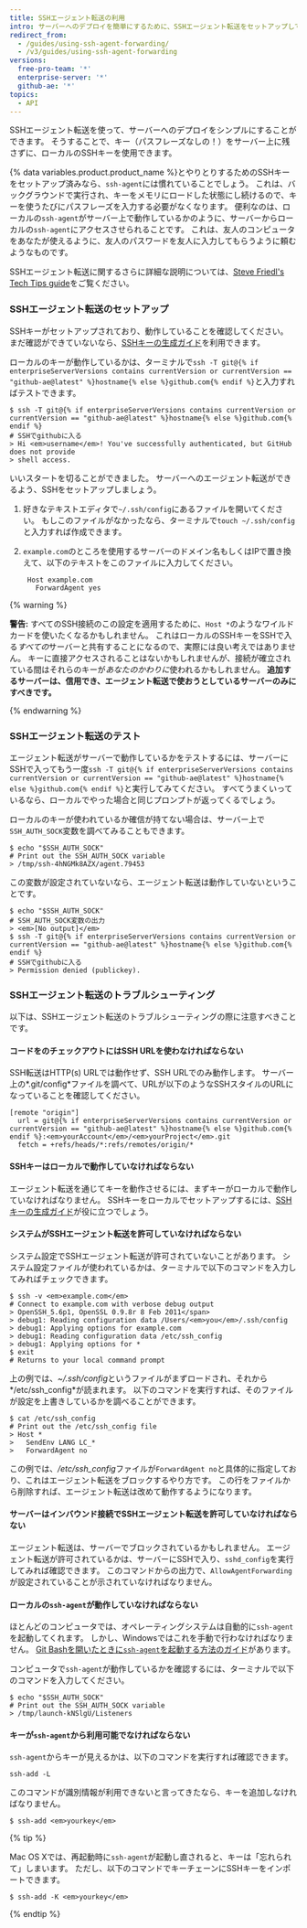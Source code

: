 ```yaml
---
title: SSHエージェント転送の利用
intro: サーバーへのデプロイを簡単にするために、SSHエージェント転送をセットアップして、安全にローカルのSSHキーを使うことができます。
redirect_from:
  - /guides/using-ssh-agent-forwarding/
  - /v3/guides/using-ssh-agent-forwarding
versions:
  free-pro-team: '*'
  enterprise-server: '*'
  github-ae: '*'
topics:
  - API
---
```




SSHエージェント転送を使って、サーバーへのデプロイをシンプルにすることができます。  そうすることで、キー（パスフレーズなしの！）をサーバー上に残さずに、ローカルのSSHキーを使用できます。

{% data variables.product.product_name %}とやりとりするためのSSHキーをセットアップ済みなら、`ssh-agent`には慣れていることでしょう。 これは、バックグラウンドで実行され、キーをメモリにロードした状態にし続けるので、キーを使うたびにパスフレーズを入力する必要がなくなります。 便利なのは、ローカルの`ssh-agent`がサーバー上で動作しているかのように、サーバーからローカルの`ssh-agent`にアクセスさせられることです。 これは、友人のコンピュータをあなたが使えるように、友人のパスワードを友人に入力してもらうように頼むようなものです。

SSHエージェント転送に関するさらに詳細な説明については、[Steve Friedl's Tech Tips guide][tech-tips]をご覧ください。

### SSHエージェント転送のセットアップ

SSHキーがセットアップされており、動作していることを確認してください。 まだ確認ができていないなら、[SSHキーの生成ガイド][generating-keys]を利用できます。

ローカルのキーが動作しているかは、ターミナルで`ssh -T git@{% if enterpriseServerVersions contains currentVersion or currentVersion == "github-ae@latest" %}hostname{% else %}github.com{% endif %}`と入力すればテストできます。

```shell
$ ssh -T git@{% if enterpriseServerVersions contains currentVersion or currentVersion == "github-ae@latest" %}hostname{% else %}github.com{% endif %}
# SSHでgithubに入る
> Hi <em>username</em>! You've successfully authenticated, but GitHub does not provide
> shell access.
```

いいスタートを切ることができました。 サーバーへのエージェント転送ができるよう、SSHをセットアップしましょう。

1. 好きなテキストエディタで`~/.ssh/config`にあるファイルを開いてください。 もしこのファイルがなかったなら、ターミナルで`touch ~/.ssh/config`と入力すれば作成できます。

2. `example.com`のところを使用するサーバーのドメイン名もしくはIPで置き換えて、以下のテキストをこのファイルに入力してください。
   
        Host example.com
          ForwardAgent yes

{% warning %}

**警告:** すべてのSSH接続のこの設定を適用するために、`Host *`のようなワイルドカードを使いたくなるかもしれません。 これはローカルのSSHキーをSSHで入る*すべての*サーバーと共有することになるので、実際には良い考えではありません。 キーに直接アクセスされることはないかもしれませんが、接続が確立されている間はそれらのキーが*あなたのかわりに*使われるかもしれません。 **追加するサーバーは、信用でき、エージェント転送で使おうとしているサーバーのみにすべきです。**

{% endwarning %}

### SSHエージェント転送のテスト

エージェント転送がサーバーで動作しているかをテストするには、サーバーにSSHで入ってもう一度`ssh -T git@{% if enterpriseServerVersions contains currentVersion or currentVersion == "github-ae@latest" %}hostname{% else %}github.com{% endif %}`と実行してみてください。  すべてうまくいっているなら、ローカルでやった場合と同じプロンプトが返ってくるでしょう。

ローカルのキーが使われているか確信が持てない場合は、サーバー上で`SSH_AUTH_SOCK`変数を調べてみることもできます。

```shell
$ echo "$SSH_AUTH_SOCK"
# Print out the SSH_AUTH_SOCK variable
> /tmp/ssh-4hNGMk8AZX/agent.79453
```

この変数が設定されていないなら、エージェント転送は動作していないということです。

```shell
$ echo "$SSH_AUTH_SOCK"
# SSH_AUTH_SOCK変数の出力
> <em>[No output]</em>
$ ssh -T git@{% if enterpriseServerVersions contains currentVersion or currentVersion == "github-ae@latest" %}hostname{% else %}github.com{% endif %}
# SSHでgithubに入る
> Permission denied (publickey).
```

### SSHエージェント転送のトラブルシューティング

以下は、SSHエージェント転送のトラブルシューティングの際に注意すべきことです。

#### コードをのチェックアウトにはSSH URLを使わなければならない

SSH転送はHTTP(s) URLでは動作せず、SSH URLでのみ動作します。 サーバー上の*.git/config*ファイルを調べて、URLが以下のようなSSHスタイルのURLになっていることを確認してください。

```shell
[remote "origin"]
  url = git@{% if enterpriseServerVersions contains currentVersion or currentVersion == "github-ae@latest" %}hostname{% else %}github.com{% endif %}:<em>yourAccount</em>/<em>yourProject</em>.git
  fetch = +refs/heads/*:refs/remotes/origin/*
```

#### SSHキーはローカルで動作していなければならない

エージェント転送を通じてキーを動作させるには、まずキーがローカルで動作していなければなりません。 SSHキーをローカルでセットアップするには、[SSHキーの生成ガイド][generating-keys]が役に立つでしょう。

#### システムがSSHエージェント転送を許可していなければならない

システム設定でSSHエージェント転送が許可されていないことがあります。 システム設定ファイルが使われているかは、ターミナルで以下のコマンドを入力してみればチェックできます。

```shell
$ ssh -v <em>example.com</em>
# Connect to example.com with verbose debug output
> OpenSSH_5.6p1, OpenSSL 0.9.8r 8 Feb 2011</span>
> debug1: Reading configuration data /Users/<em>you</em>/.ssh/config
> debug1: Applying options for example.com
> debug1: Reading configuration data /etc/ssh_config
> debug1: Applying options for *
$ exit
# Returns to your local command prompt
```

上の例では、*~/.ssh/config*というファイルがまずロードされ、それから*/etc/ssh_config*が読まれます。  以下のコマンドを実行すれば、そのファイルが設定を上書きしているかを調べることができます。

```shell
$ cat /etc/ssh_config
# Print out the /etc/ssh_config file
> Host *
>   SendEnv LANG LC_*
>   ForwardAgent no
```

この例では、*/etc/ssh_config*ファイルが`ForwardAgent no`と具体的に指定しており、これはエージェント転送をブロックするやり方です。 この行をファイルから削除すれば、エージェント転送は改めて動作するようになります。

#### サーバーはインバウンド接続でSSHエージェント転送を許可していなければならない

エージェント転送は、サーバーでブロックされているかもしれません。 エージェント転送が許可されているかは、サーバーにSSHで入り、`sshd_config`を実行してみれば確認できます。 このコマンドからの出力で、`AllowAgentForwarding`が設定されていることが示されていなければなりません。

#### ローカルの`ssh-agent`が動作していなければならない

ほとんどのコンピュータでは、オペレーティングシステムは自動的に`ssh-agent`を起動してくれます。  しかし、Windowsではこれを手動で行わなければなりません。 [Git Bashを開いたときに`ssh-agent`を起動する方法のガイド][autolaunch-ssh-agent]があります。

コンピュータで`ssh-agent`が動作しているかを確認するには、ターミナルで以下のコマンドを入力してください。

```shell
$ echo "$SSH_AUTH_SOCK"
# Print out the SSH_AUTH_SOCK variable
> /tmp/launch-kNSlgU/Listeners
```

#### キーが`ssh-agent`から利用可能でなければならない

`ssh-agent`からキーが見えるかは、以下のコマンドを実行すれば確認できます。

```shell
ssh-add -L
```

このコマンドが識別情報が利用できないと言ってきたなら、キーを追加しなければなりません。

```shell
$ ssh-add <em>yourkey</em>
```

{% tip %}

Mac OS Xでは、再起動時に`ssh-agent`が起動し直されると、キーは「忘れられて」しまいます。 ただし、以下のコマンドでキーチェーンにSSHキーをインポートできます。

```shell
$ ssh-add -K <em>yourkey</em>
```

{% endtip %}

[tech-tips]: http://www.unixwiz.net/techtips/ssh-agent-forwarding.html
[generating-keys]: /articles/generating-ssh-keys
[autolaunch-ssh-agent]: /github/authenticating-to-github/working-with-ssh-key-passphrases#auto-launching-ssh-agent-on-git-for-windows
